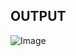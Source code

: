 ## OUTPUT
![Image](https://github.com/user-attachments/assets/3fd81eb0-e8cb-4be3-9eaa-1a6cce0d975f)
